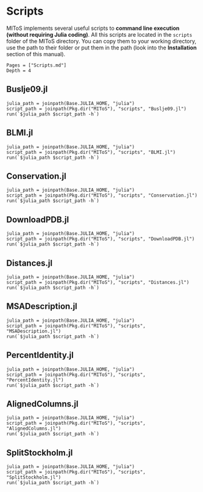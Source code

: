 # Scripts

MIToS implements several useful scripts to **command line execution
(without requiring Julia coding)**. All this scripts are located in the `scripts` folder
of the MIToS directory. You can copy them to your working directory, use the path to
their folder or put them in the path
(look into the **Installation** section of this manual).  

```@contents
Pages = ["Scripts.md"]
Depth = 4
```  

## Buslje09.jl

```@repl
julia_path = joinpath(Base.JULIA_HOME, "julia")
script_path = joinpath(Pkg.dir("MIToS"), "scripts", "Buslje09.jl")
run(`$julia_path $script_path -h`)
```  

## BLMI.jl

```@repl
julia_path = joinpath(Base.JULIA_HOME, "julia")
script_path = joinpath(Pkg.dir("MIToS"), "scripts", "BLMI.jl")
run(`$julia_path $script_path -h`)
```  

## Conservation.jl

```@repl
julia_path = joinpath(Base.JULIA_HOME, "julia")
script_path = joinpath(Pkg.dir("MIToS"), "scripts", "Conservation.jl")
run(`$julia_path $script_path -h`)
```  

## DownloadPDB.jl

```@repl
julia_path = joinpath(Base.JULIA_HOME, "julia")
script_path = joinpath(Pkg.dir("MIToS"), "scripts", "DownloadPDB.jl")
run(`$julia_path $script_path -h`)
```  

## Distances.jl

```@repl
julia_path = joinpath(Base.JULIA_HOME, "julia")
script_path = joinpath(Pkg.dir("MIToS"), "scripts", "Distances.jl")
run(`$julia_path $script_path -h`)
```  

## MSADescription.jl

```@repl
julia_path = joinpath(Base.JULIA_HOME, "julia")
script_path = joinpath(Pkg.dir("MIToS"), "scripts", "MSADescription.jl")
run(`$julia_path $script_path -h`)
```  

## PercentIdentity.jl

```@repl
julia_path = joinpath(Base.JULIA_HOME, "julia")
script_path = joinpath(Pkg.dir("MIToS"), "scripts", "PercentIdentity.jl")
run(`$julia_path $script_path -h`)
```  

## AlignedColumns.jl

```@repl
julia_path = joinpath(Base.JULIA_HOME, "julia")
script_path = joinpath(Pkg.dir("MIToS"), "scripts", "AlignedColumns.jl")
run(`$julia_path $script_path -h`)
```  

## SplitStockholm.jl

```@repl
julia_path = joinpath(Base.JULIA_HOME, "julia")
script_path = joinpath(Pkg.dir("MIToS"), "scripts", "SplitStockholm.jl")
run(`$julia_path $script_path -h`)
```  
